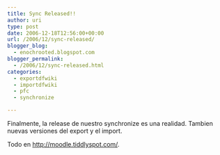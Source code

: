 ```yaml
---
title: Sync Released!!
author: uri
type: post
date: 2006-12-18T12:56:00+00:00
url: /2006/12/sync-released/
blogger_blog:
  - enochrooted.blogspot.com
blogger_permalink:
  - /2006/12/sync-released.html
categories:
  - exportdfwiki
  - importdfwiki
  - pfc
  - synchronize

---
```

Finalmente, la release de nuestro synchronize es una realidad. Tambien nuevas versiones del export y el import.

Todo en <http://moodle.tiddlyspot.com/>.